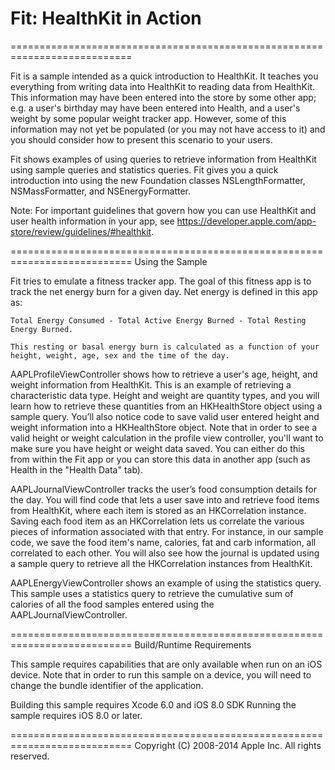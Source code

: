 # Fit: HealthKit in Action

===========================================================================

Fit is a sample intended as a quick introduction to HealthKit. It teaches you everything from writing data into HealthKit to reading data from HealthKit. This information may have been entered into the store by some other app; e.g. a user's birthday may have been entered into Health, and a user's weight by some popular weight tracker app. However, some of this information may not yet be populated (or you may not have access to it) and you should consider how to present this scenario to your users.

Fit shows examples of using queries to retrieve information from HealthKit using sample queries and statistics queries. Fit gives you a quick introduction into using the new Foundation classes NSLengthFormatter, NSMassFormatter, and NSEnergyFormatter.

Note: For important guidelines that govern how you can use HealthKit and user health information in your app, see https://developer.apple.com/app-store/review/guidelines/#healthkit.

===========================================================================
Using the Sample

Fit tries to emulate a fitness tracker app. The goal of this fitness app is to track the net energy burn for a given day. Net energy is defined in this app as:

    Total Energy Consumed - Total Active Energy Burned - Total Resting Energy Burned.
    
    This resting or basal energy burn is calculated as a function of your height, weight, age, sex and the time of the day.

AAPLProfileViewController shows how to retrieve a user's age, height, and weight information from HealthKit. This is an example of retrieving a characteristic data type. Height and weight are quantity types, and you will learn how to retrieve these quantities from an HKHealthStore object using a sample query. You’ll also notice code to save valid user entered height and weight information into a HKHealthStore object. Note that in order to see a valid height or weight calculation in the profile view controller, you'll want to make sure you have height or weight data saved. You can either do this from within the Fit app or you can store this data in another app (such as Health in the "Health Data" tab).

AAPLJournalViewController tracks the user’s food consumption details for the day. You will find code that lets a user save into and retrieve food items from HealthKit, where each item is stored as an HKCorrelation instance. Saving each food item as an HKCorrelation lets us correlate the various pieces of information associated with that entry. For instance, in our sample code, we save the food item's name, calories, fat and carb information, all correlated to each other. You will also see how the journal is updated using a sample query to retrieve all the HKCorrelation instances from HealthKit.

AAPLEnergyViewController shows an example of using the statistics query. This sample uses a statistics query to retrieve the cumulative sum of calories of all the food samples entered using the AAPLJournalViewController.

===========================================================================
Build/Runtime Requirements

This sample requires capabilities that are only available when run on an iOS device. Note that in order to run this sample on a device, you will need to change the bundle identifier of the application.

Building this sample requires Xcode 6.0 and iOS 8.0 SDK
Running the sample requires iOS 8.0 or later.

===========================================================================
Copyright (C) 2008-2014 Apple Inc. All rights reserved.